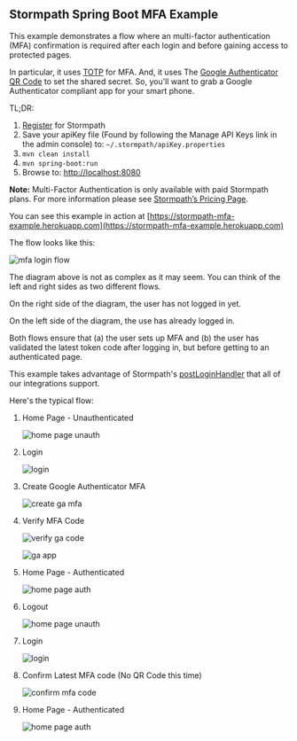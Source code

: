 ## Stormpath Spring Boot MFA Example

This example demonstrates a flow where an multi-factor authentication (MFA) confirmation is required after each login and before gaining access to protected pages.

In particular, it uses [TOTP](https://en.wikipedia.org/wiki/Time-based_One-time_Password_Algorithm) for MFA. And, it uses The [Google Authenticator](https://en.wikipedia.org/wiki/Google_Authenticator) [QR Code](https://en.wikipedia.org/wiki/QR_code) to set the shared secret. 
So, you'll want to grab a Google Authenticator compliant app for your smart phone.

TL;DR:

1. [Register](https://api.stormpath.com/register) for Stormpath
2. Save your apiKey file (Found by following the Manage API Keys link in the admin console) to: `~/.stormpath/apiKey.properties`
3. `mvn clean install`
4. `mvn spring-boot:run`
5.  Browse to: [http://localhost:8080](http://localhost:8080)

**Note:** Multi-Factor Authentication is only available with paid Stormpath plans. 
For more information please see [Stormpath’s Pricing Page](https://stormpath.com/pricing).

You can see this example in action at [https://stormpath-mfa-example.herokuapp.com](https://stormpath-mfa-example.herokuapp.com)

The flow looks like this:

![mfa login flow](images/MFAFlow.png)

The diagram above is not as complex as it may seem. You can think of the left and right sides as two different flows.

On the right side of the diagram, the user has not logged in yet.

On the left side of the diagram, the use has already logged in.

Both flows ensure that (a) the user sets up MFA and (b) the user has validated the latest token code after logging in, but before getting to an authenticated page.

This example takes advantage of Stormpath's [postLoginHandler](https://docs.stormpath.com/java/spring-boot-web/login.html#post-login-handler) that all of our integrations support.

Here's the typical flow:

1. Home Page - Unauthenticated

    ![home page unauth](images/HomePageUnauthenticated.png)

2. Login

    ![login](images/Login.png)

3. Create Google Authenticator MFA

    ![create ga mfa](images/CreateGAMFA.png)

4. Verify MFA Code

    ![verify ga code](images/VerifyMFACode.png)

    ![ga app](images/GAApp.png)

5. Home Page - Authenticated

    ![home page auth](images/HomePageAuthenticated.png)

6. Logout

    ![home page unauth](images/HomePageUnauthenticated.png)

7. Login

    ![login](images/Login.png)

8. Confirm Latest MFA code (No QR Code this time)

    ![confirm mfa code](images/MFAConfirmLatest.png)

9. Home Page - Authenticated

    ![home page auth](images/HomePageAuthenticated.png)